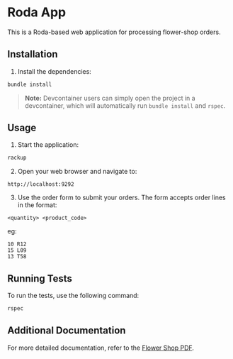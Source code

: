 # Roda App

This is a Roda-based web application for processing flower-shop orders.

## Installation

1. Install the dependencies:
```sh
bundle install
```

> **Note:** Devcontainer users can simply open the project in a devcontainer, which will automatically run `bundle install` and `rspec`.

## Usage

1. Start the application:
```sh
rackup
```

2. Open your web browser and navigate to:
```
http://localhost:9292
```

3. Use the order form to submit your orders. The form accepts order lines in the format:
```
<quantity> <product_code>
```
eg: 
```
10 R12
15 L09
13 T58
```

## Running Tests

To run the tests, use the following command:
```sh
rspec
```

## Additional Documentation

For more detailed documentation, refer to the [Flower Shop PDF](docs/flower-shop.pdf).